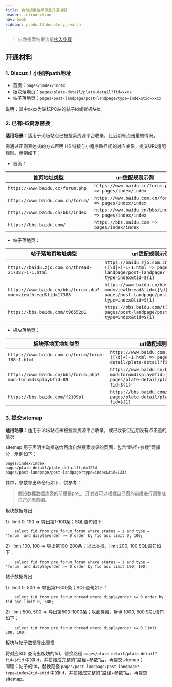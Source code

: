 ```yaml
---
title: 自然搜索结果流量开通指引
header: introduction
nav: book
sidebar: productlaboratory_search
---
```






> 自然搜索结果流量[接入步骤](https://smartprogram.baidu.com/docs/introduction/intro/)

##  开通材料
  

###  1.  Discuz！小程序path地址  


* 首页：`pages/index/index ` 
* 板块落地页：`pages/plate-detail/plate-detail?fid=xxxx  `
* 帖子落地页：`pages/post-landpage/post-landpage?type=index&tid=xxxx`

说明：其中xxxx为论坛PC站的帖子id或者板块id。

###  2.  已有H5资源替换  

**适用场景**：适用于论坛站点已被搜索资源平台收录，且近期有点击量的情况。

需通过正则表达式的方式声明 H5 链接与小程序路径间的对应关系，提交URL适配规则。示例如下：

- 首页：

|首页地址类型 | url适配规则示例 | 
|---|---|
|`https://www.baidu.cc/forum.php` |`https://www.baidu.cc/forum.php => pages/index/index`| 
|`https://www.baidu.com.cn/forum/`|`https://www.baidu.com.cn/forum/ => pages/index/index` | 
|`https://www.baidu.cn/bbs/index`|`https://www.baidu.cn/bbs/index => pages/index/index`  | 
|`https://bbs.baidu.com/ `|`https://bbs.baidu.com => pages/index/index ` | 


- 帖子落地页：

|帖子落地页地址类型 | url适配规则示例 | 
|---|---|
|`https://baidu.zjo.com.cn/thread-217387-1-1.html `|`https://baidu.zjo.com.cn/thread-([\d]+)-1-1.html => pages/post-landpage/post-landpage?type=index&tid=${1} `| 
|`https://www.baidu.cn/bbs/forum.php?mod=viewthread&tid=17388` |`https://www.baidu.cn/bbs/forum.php?mod=viewthread&tid=([\d]+) => pages/post-landpage/post-landpage?type=index&tid=${1}` | 
|`https://bbs.baidu.com/t96552p1` |`https://bbs.baidu.com/t([\d]+)p1 => pages/post-landpage/post-landpage?type=index&tid=${1}`| 


- 板块落地页：

|板块落地页地址类型 | url适配规则示例 | 
|---|---|
|`https://www.baidu.com.cn/forum/forum-188-1.html` |`https://www.baidu.com.cn/forum/forum-([\d]+)-1.html => pages/plate-detail/plate-detail?fid=${1} `| 
| `https://www.baidu.cn/bbs/forum.php?mod=forumdisplay&fid=89`|`https://www.baidu.cn/bbs/forum.php?mod=forumdisplay&fid=([\d]+) => pages/plate-detail/plate-detail?fid=${1}`  | 
|`https://bbs.baidu.com/f2109p1 `|`https://bbs.baidu.com/f([\d]+)p1 => pages/plate-detail/plate-detail?fid=${1}` | 


###  3.  提交sitemap  

**适用场景**：适用于论坛站点未被搜索资源平台收录，或已收录但近期没有点击量的情况

sitemap 用于声明主动推送给百度自然搜索收录的页面，包含“路径+参数”两部分，示例如下：

```
pages/index/index  
pages/plate-detail/plate-detail?fid=1234  
pages/post-landpage/post-landpage?type=index&tid=1234  
```

其中，参数导出命令行如下，供参考：

> 假设数据数据库表的前缀是pre_，开发者可以根据自己表的前缀进行调整成自己的表前缀。

  板块数据导出    

1）limit 0, 100 => 导出第1-100条；SQL语句如下:
```	
	select fid from pre_forum_forum where status = 1 and type = 'forum' and displayorder >= 0 order by fid asc limit 0, 100;
```
2）limit 100, 100 => 导出第100-200条；以此类推，limit 200, 100 SQL语句如下：
```	
	select fid from pre_forum_forum where status = 1 and type = 'forum' and displayorder >= 0 order by fid asc limit 100, 100;
```
  帖子数据导出  
  
1）limit 0, 500 => 导出第1-500条；SQL语句如下：

```
	select tid from pre_forum_thread where displayorder >= 0 order by tid asc limit 0, 500;
```
	
2）limit 500, 500 => 导出第500-1000条；以此类推，limit 1000, 500 SQL语句如下：

```
	select tid from pre_forum_thread where displayorder >= 0 limit 500, 100;
```


	 
  板块与帖子数据导出替换    

将对应SQL查询出板块的fid，替换路径 `pages/plate-detail/plate-detail?fid=$fid` 中的fid，并拼接成完整的“路径+参数”后，再提交sitemap；  
同理：帖子的tid，替换路径 `pages/post-landpage/post-landpage?type=index&tid=$tid` 中的tid，并拼接成完整的“路径+参数”后，再提交sitemap。
